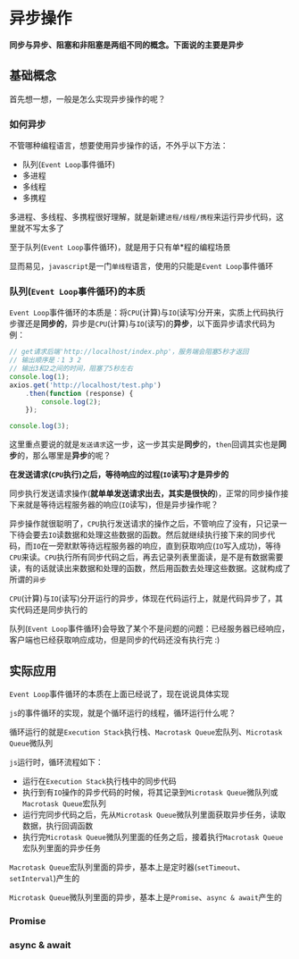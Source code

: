 # 异步操作

**同步与异步、阻塞和非阻塞是两组不同的概念。下面说的主要是异步**

## 基础概念

首先想一想，一般是怎么实现异步操作的呢？


### 如何异步

不管哪种编程语言，想要使用异步操作的话，不外乎以下方法：

* 队列(`Event Loop`事件循环)
* 多进程
* 多线程
* 多携程

多进程、多线程、多携程很好理解，就是新建`进程/线程/携程`来运行异步代码，这里就不写太多了

至于队列(`Event Loop`事件循环)，就是用于只有单*程的编程场景

显而易见，`javascript`是一门`单线程`语言，使用的只能是`Event Loop`事件循环


### 队列(`Event Loop`事件循环)的本质

`Event Loop`事件循环的本质是：将`CPU`(计算)与`IO`(读写)分开来，实质上代码执行步骤还是**同步的**，异步是`CPU`(计算)与`IO`(读写)的**异步**，以下面异步请求代码为例：

```js
// get请求后端'http://localhost/index.php'，服务端会阻塞5秒才返回
// 输出顺序是：1 3 2
// 输出3和2之间的时间，阻塞了5秒左右
console.log(1);
axios.get('http://localhost/test.php')
    .then(function (response) {
        console.log(2);
    });

console.log(3);
```

这里重点要说的就是`发送请求`这一步，这一步其实是**同步**的，`then`回调其实也是**同步**的，那么哪里是**异步**的呢？

**在发送请求(`CPU`执行)之后，等待响应的过程(`IO`读写)才是异步的**

同步执行发送请求操作(**就单单发送请求出去，其实是很快的**)，正常的同步操作接下来就是等待远程服务器的响应(`IO`读写)，但是异步操作呢？

异步操作就很聪明了，`CPU`执行发送请求的操作之后，不管响应了没有，只记录一下待会要去`IO`读数据和处理这些数据的函数。然后就继续执行接下来的同步代码，而`IO`在一旁默默等待远程服务器的响应，直到获取响应(`IO`写入成功)，等待`CPU`来读。`CPU`执行所有同步代码之后，再去记录列表里面读，是不是有数据需要读，有的话就读出来数据和处理的函数，然后用函数去处理这些数据。这就构成了所谓的`异步`

`CPU`(计算)与`IO`(读写)分开运行的异步，体现在代码运行上，就是代码异步了，其实代码还是同步执行的

队列(`Event Loop`事件循环)会导致了某个不是问题的问题：已经服务器已经响应，客户端也已经获取响应成功，但是同步的代码还没有执行完 :)


## 实际应用

`Event Loop`事件循环的本质在上面已经说了，现在说说具体实现

`js`的事件循环的实现，就是个循环运行的线程，循环运行什么呢？

循环运行的就是`Execution Stack`执行栈、`Macrotask Queue`宏队列、`Microtask Queue`微队列

`js`运行时，循环流程如下：

* 运行在`Execution Stack`执行栈中的同步代码
* 执行到有`IO`操作的异步代码的时候，将其记录到`Microtask Queue`微队列或`Macrotask Queue`宏队列
* 运行完同步代码之后，先从`Microtask Queue`微队列里面获取异步任务，读取数据，执行回调函数
* 执行完`Microtask Queue`微队列里面的任务之后，接着执行`Macrotask Queue`宏队列里面的异步任务

`Macrotask Queue`宏队列里面的异步，基本上是定时器(`setTimeout`、`setInterval`)产生的

`Microtask Queue`微队列里面的异步，基本上是`Promise`、`async & await`产生的


### Promise



### async & await






